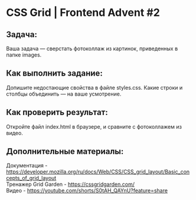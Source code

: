 # CSS Grid | Frontend Advent #2

## Задача:
Ваша задача — сверстать фотоколлаж из картинок, приведенных в папке images.

## Как выполнить задание:
Допишите недостающие свойства в файле styles.css.
Какие строки и столбцы объединить — на ваше усмотрение.


## Как проверить результат:
Откройте файл index.html в браузере, и сравните с фотоколлажем из видео.

## Дополнительные материалы:
Документация - https://developer.mozilla.org/ru/docs/Web/CSS/CSS_grid_layout/Basic_concepts_of_grid_layout  
Тренажер Grid Garden - https://cssgridgarden.com/  
Видео - https://youtube.com/shorts/S0tAH_QAYnU?feature=share

